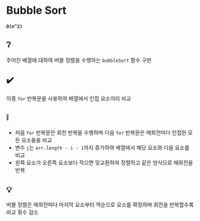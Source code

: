 # Bubble Sort
**`O(n^2)`**

## ❔
주어진 배열에 대하여 버블 정렬을 수행하는 `bubbleSort` 함수 구현

## ✔️
이중 `for` 반복문을 사용하여 배열에서 인접 요소끼리 비교  

## ❕
- 처음 `for` 반복문은 회전 반복을 수행하며 다음 `for` 반복문은 매회전마다 인접한 모든 요소들을 비교
- 변수 `j`는 `arr.length - i - 1`까지 증가하여 배열에서 해당 요소와 다음 요소를 비교
- 왼쪽 요소가 오른쪽 요소보다 작으면 맞교환하여 정렬하고 같은 방식으로 매회전을 반복

## 💡
버블 정렬은 매회전마다 마지막 요소부터 역순으로 요소를 확정하며 회전을 반복할수록 비교 횟수 감소
